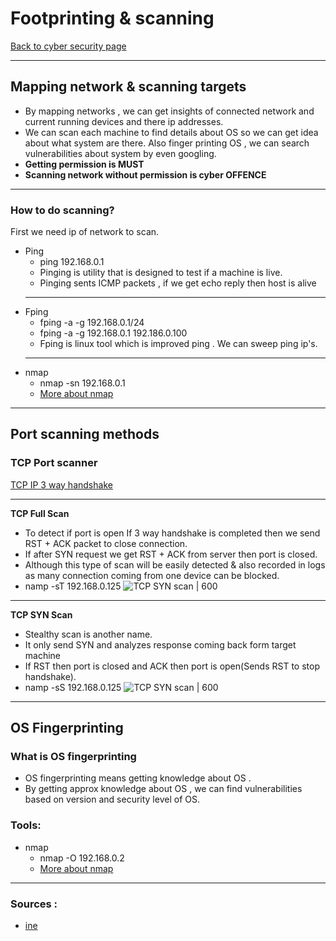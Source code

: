 # Footprinting & scanning
[Back to cyber security page](Cyber%20security.md)
- --

## Mapping network & scanning targets
- By mapping networks , we can get insights of connected network and current running devices and there ip addresses.
- We can scan each machine to find details about OS so we can get idea about what system are there. Also finger printing OS , we can search vulnerabilities about system by even googling.
- **Getting permission is MUST**
- **Scanning network without permission is cyber OFFENCE**

- --
### How to do scanning?
First we need ip of network to scan.
- Ping
	- ping 192.168.0.1
	- Pinging is utility that is designed to test if a machine is live.
	- Pinging sents ICMP packets , if we get echo reply then host is alive
	- --
- Fping
	- fping -a -g 192.168.0.1/24
	- fping -a -g 192.168.0.1 192.186.0.100
	- Fping is linux tool which is improved ping . We can sweep ping ip's.
	- --
- nmap
	- nmap -sn 192.168.0.1
	- [More about nmap](nmap.md)

- --

## Port scanning methods
### TCP Port scanner
[TCP IP 3 way handshake](../Networking/TCP%20IP%203%20way%20handshake.md)
- --
**TCP Full Scan**
- To detect if port is open If 3 way handshake is completed then we send RST + ACK packet to close connection.
- If after SYN request we get RST + ACK from server then port is closed.
- Although this type of scan will be easily detected & also recorded in logs as many connection coming from one device can be blocked. 
- namp -sT 192.168.0.125
![TCP SYN scan | 600](https://static.packt-cdn.com/products/9781788995177/graphics/cee1f406-7dec-4e44-8312-faf9075f803c.png)
- --
**TCP SYN Scan**
- Stealthy scan is another name.
- It only send SYN and analyzes response coming back form target machine
- If RST then port is closed and ACK then port is open(Sends RST to stop handshake).
- namp -sS 192.168.0.125
![TCP SYN scan | 600](https://static.packt-cdn.com/products/9781788995177/graphics/d4140e2f-98ec-4859-89f2-81e2abc92aaf.png)
- --
## OS Fingerprinting
### What is OS fingerprinting
- OS fingerprinting means getting knowledge about OS . 
- By getting approx knowledge about OS , we can find vulnerabilities based on version and security level of OS.

### Tools:
- nmap 
	- nmap -O 192.168.0.2
	- [More about nmap](nmap.md)
- --

### Sources :
- [ine](https://my.ine.com/CyberSecurity/courses/6f986ca5/penetration-testing-basics)
